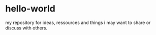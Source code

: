 # hello-world
my repository for ideas, ressources and things i may want to share or discuss with others.
